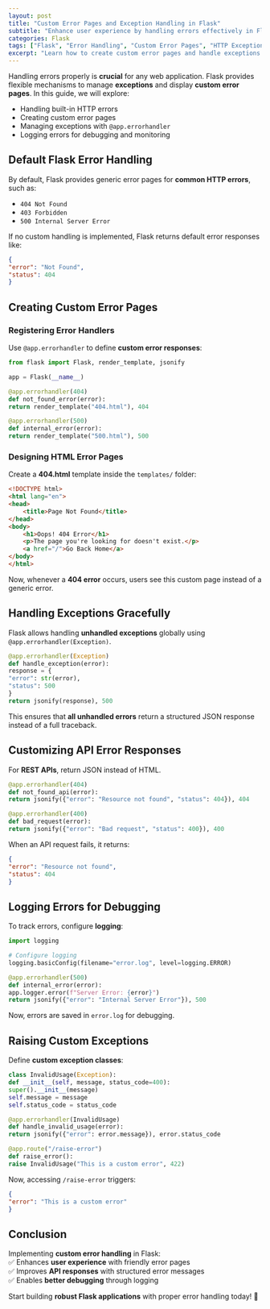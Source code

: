 ```yaml
---
layout: post
title: "Custom Error Pages and Exception Handling in Flask"
subtitle: "Enhance user experience by handling errors effectively in Flask applications"
categories: Flask
tags: ["Flask", "Error Handling", "Custom Error Pages", "HTTP Exceptions", "Logging"]
excerpt: "Learn how to create custom error pages and handle exceptions in Flask applications. Improve UX by designing user-friendly error responses and logging critical errors."
---
```




Handling errors properly is **crucial** for any web application. Flask provides flexible mechanisms to manage **exceptions** and display **custom error pages**. In this guide, we will explore:

- Handling built-in HTTP errors
- Creating custom error pages
- Managing exceptions with `@app.errorhandler`
- Logging errors for debugging and monitoring

## Default Flask Error Handling

By default, Flask provides generic error pages for **common HTTP errors**, such as:

- `404 Not Found`
- `403 Forbidden`
- `500 Internal Server Error`

If no custom handling is implemented, Flask returns default error responses like:

```json
{
"error": "Not Found",
"status": 404
}
```

## Creating Custom Error Pages

### Registering Error Handlers

Use `@app.errorhandler` to define **custom error responses**:

```python
from flask import Flask, render_template, jsonify

app = Flask(__name__)

@app.errorhandler(404)
def not_found_error(error):
return render_template("404.html"), 404

@app.errorhandler(500)
def internal_error(error):
return render_template("500.html"), 500
```

### Designing HTML Error Pages

Create a **404.html** template inside the `templates/` folder:

```html
<!DOCTYPE html>
<html lang="en">
<head>
    <title>Page Not Found</title>
</head>
<body>
    <h1>Oops! 404 Error</h1>
    <p>The page you're looking for doesn't exist.</p>
    <a href="/">Go Back Home</a>
</body>
</html>
```  

Now, whenever a **404 error** occurs, users see this custom page instead of a generic error.

## Handling Exceptions Gracefully

Flask allows handling **unhandled exceptions** globally using `@app.errorhandler(Exception)`.

```python
@app.errorhandler(Exception)
def handle_exception(error):
response = {
"error": str(error),
"status": 500
}
return jsonify(response), 500
```

This ensures that **all unhandled errors** return a structured JSON response instead of a full traceback.

## Customizing API Error Responses

For **REST APIs**, return JSON instead of HTML.

```python
@app.errorhandler(404)
def not_found_api(error):
return jsonify({"error": "Resource not found", "status": 404}), 404

@app.errorhandler(400)
def bad_request(error):
return jsonify({"error": "Bad request", "status": 400}), 400
```

When an API request fails, it returns:

```json
{
"error": "Resource not found",
"status": 404
}
```

## Logging Errors for Debugging

To track errors, configure **logging**:

```python
import logging

# Configure logging
logging.basicConfig(filename="error.log", level=logging.ERROR)

@app.errorhandler(500)
def internal_error(error):
app.logger.error(f"Server Error: {error}")
return jsonify({"error": "Internal Server Error"}), 500
```

Now, errors are saved in `error.log` for debugging.

## Raising Custom Exceptions

Define **custom exception classes**:

```python
class InvalidUsage(Exception):
def __init__(self, message, status_code=400):
super().__init__(message)
self.message = message
self.status_code = status_code

@app.errorhandler(InvalidUsage)
def handle_invalid_usage(error):
return jsonify({"error": error.message}), error.status_code

@app.route("/raise-error")
def raise_error():
raise InvalidUsage("This is a custom error", 422)
```

Now, accessing `/raise-error` triggers:

```json
{
"error": "This is a custom error"
}
```

## Conclusion

Implementing **custom error handling** in Flask:  
✅ Enhances **user experience** with friendly error pages  
✅ Improves **API responses** with structured error messages  
✅ Enables **better debugging** through logging

Start building **robust Flask applications** with proper error handling today! 🚀  

